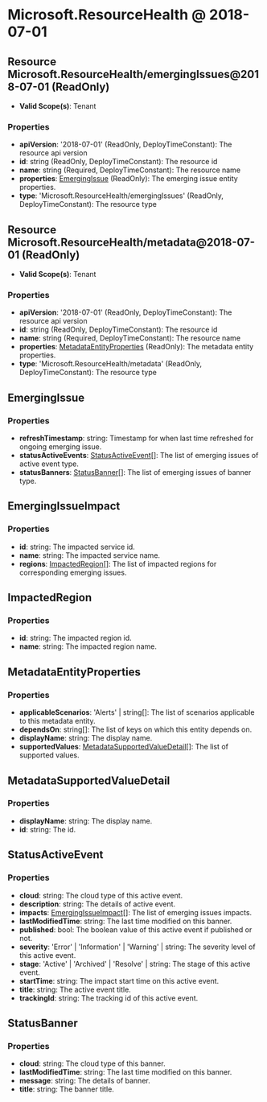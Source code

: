 # Microsoft.ResourceHealth @ 2018-07-01

## Resource Microsoft.ResourceHealth/emergingIssues@2018-07-01 (ReadOnly)
* **Valid Scope(s)**: Tenant
### Properties
* **apiVersion**: '2018-07-01' (ReadOnly, DeployTimeConstant): The resource api version
* **id**: string (ReadOnly, DeployTimeConstant): The resource id
* **name**: string (Required, DeployTimeConstant): The resource name
* **properties**: [EmergingIssue](#emergingissue) (ReadOnly): The emerging issue entity properties.
* **type**: 'Microsoft.ResourceHealth/emergingIssues' (ReadOnly, DeployTimeConstant): The resource type

## Resource Microsoft.ResourceHealth/metadata@2018-07-01 (ReadOnly)
* **Valid Scope(s)**: Tenant
### Properties
* **apiVersion**: '2018-07-01' (ReadOnly, DeployTimeConstant): The resource api version
* **id**: string (ReadOnly, DeployTimeConstant): The resource id
* **name**: string (Required, DeployTimeConstant): The resource name
* **properties**: [MetadataEntityProperties](#metadataentityproperties) (ReadOnly): The metadata entity properties.
* **type**: 'Microsoft.ResourceHealth/metadata' (ReadOnly, DeployTimeConstant): The resource type

## EmergingIssue
### Properties
* **refreshTimestamp**: string: Timestamp for when last time refreshed for ongoing emerging issue.
* **statusActiveEvents**: [StatusActiveEvent](#statusactiveevent)[]: The list of emerging issues of active event type.
* **statusBanners**: [StatusBanner](#statusbanner)[]: The list of emerging issues of banner type.

## EmergingIssueImpact
### Properties
* **id**: string: The impacted service id.
* **name**: string: The impacted service name.
* **regions**: [ImpactedRegion](#impactedregion)[]: The list of impacted regions for corresponding emerging issues.

## ImpactedRegion
### Properties
* **id**: string: The impacted region id.
* **name**: string: The impacted region name.

## MetadataEntityProperties
### Properties
* **applicableScenarios**: 'Alerts' | string[]: The list of scenarios applicable to this metadata entity.
* **dependsOn**: string[]: The list of keys on which this entity depends on.
* **displayName**: string: The display name.
* **supportedValues**: [MetadataSupportedValueDetail](#metadatasupportedvaluedetail)[]: The list of supported values.

## MetadataSupportedValueDetail
### Properties
* **displayName**: string: The display name.
* **id**: string: The id.

## StatusActiveEvent
### Properties
* **cloud**: string: The cloud type of this active event.
* **description**: string: The details of active event.
* **impacts**: [EmergingIssueImpact](#emergingissueimpact)[]: The list of emerging issues impacts.
* **lastModifiedTime**: string: The last time modified on this banner.
* **published**: bool: The boolean value of this active event if published or not.
* **severity**: 'Error' | 'Information' | 'Warning' | string: The severity level of this active event.
* **stage**: 'Active' | 'Archived' | 'Resolve' | string: The stage of this active event.
* **startTime**: string: The impact start time on this active event.
* **title**: string: The active event title.
* **trackingId**: string: The tracking id of this active event.

## StatusBanner
### Properties
* **cloud**: string: The cloud type of this banner.
* **lastModifiedTime**: string: The last time modified on this banner.
* **message**: string: The details of banner.
* **title**: string: The banner title.

